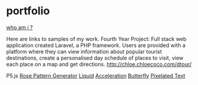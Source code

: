 # portfolio
[who am i ?](https://ellamcmorrow.github.io/who-am-i/)

Here are links to samples of my work. 
Fourth Year Project:
Full stack web application created Laravel, a PHP framework.
Users are provided with a platform where they can view information about popular tourist
destinations, create a personalised day schedule of places to visit, view each place on a map and get directions.
http://chloe.chloecoco.com/dtour/

P5.js
[Rose Pattern Generator](https://ellamcmorrow.github.io/p5_RoseGenerator/)
[Liquid](https://ellamcmorrow.github.io/liquids/index.html)
[Acceleration](https://ellamcmorrow.github.io/acceleration-towards-mouse/)
[Butterfly](https://ellamcmorrow.github.io/butterfly/)
[Pixelated Text](https://ellamcmorrow.github.io/pixelated-text/index.html)



